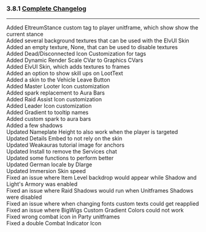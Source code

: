 ### 3.8.1 [Complete Changelog](https://github.com/eltreum0/eltruism/blob/main/Changelog.md)
___
Added EltreumStance custom tag to player unitframe, which show show the current stance\
Added several background textures that can be used with the ElvUI Skin\
Added an empty texture, None, that can be used to disable textures\
Added Dead/Disconnected Icon Customization for tags\
Added Dynamic Render Scale CVar to Graphics CVars\
Added ElvUI Skin, which adds textures to frames\
Added an option to show skill ups on LootText\
Added a skin to the Vehicle Leave Button\
Added Master Looter Icon customization\
Added spark replacement to Aura Bars\
Added Raid Assist Icon customization\
Added Leader Icon customization\
Added Gradient to tooltip names\
Added custom spark to aura bars\
Added a few shadows\
Updated Nameplate Height to also work when the player is targeted\
Updated Details Embed to not rely on the skin\
Updated Weakauras tutorial image for anchors\
Updated Install to remove the Services chat\
Updated some functions to perform better\
Updated German locale by Dlarge\
Updated Immersion Skin speed\
Fixed an issue where Item Level backdrop would appear while Shadow and Light's Armory was enabled\
Fixed an issue where Raid Shadows would run when Unitframes Shadows were disabled\
Fixed an issue where when changing fonts custom texts could get reapplied\
Fixed an issue where BigWigs Custom Gradient Colors could not work\
Fixed wrong combat icon in Party unitframes\
Fixed a double Combat Indicator Icon
